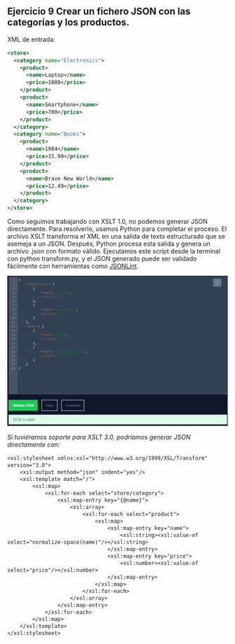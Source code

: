 
## Ejercicio 9 Crear un fichero JSON con las categorías y los productos.

XML de entrada:

```xml
<store>
  <category name="Electronics">
    <product>
      <name>Laptop</name>
      <price>1000</price>
    </product>
    <product>
      <name>Smartphone</name>
      <price>700</price>
    </product>
  </category>
  <category name="Books">
    <product>
      <name>1984</name>
      <price>15.99</price>
    </product>
    <product>
      <name>Brave New World</name>
      <price>12.49</price>
    </product>
  </category>
</store>
```

Como seguimos trabajando con XSLT 1.0, no podemos generar JSON directamente. Para resolverlo, usamos Python para completar el proceso. El archivo XSLT transforma el XML en una salida de texto estructurado que se asemeja a un JSON. Después, Python procesa esta salida y genera un archivo .json con formato válido. Ejecutamos este script desde la terminal con python transform.py, y el JSON generado puede ser validado fácilmente con herramientas como [JSONLint](https://jsonlint.com/).

![alt text](image.png)

_Si tuviéramos soporte para XSLT 3.0, podríamos generar JSON directamente con:_

```
<xsl:stylesheet xmlns:xsl="http://www.w3.org/1999/XSL/Transform" version="3.0">
    <xsl:output method="json" indent="yes"/>
    <xsl:template match="/">
        <xsl:map>
            <xsl:for-each select="store/category">
                <xsl:map-entry key="{@name}">
                    <xsl:array>
                        <xsl:for-each select="product">
                            <xsl:map>
                                <xsl:map-entry key="name">
                                    <xsl:string><xsl:value-of select="normalize-space(name)"/></xsl:string>
                                </xsl:map-entry>
                                <xsl:map-entry key="price">
                                    <xsl:number><xsl:value-of select="price"/></xsl:number>
                                </xsl:map-entry>
                            </xsl:map>
                        </xsl:for-each>
                    </xsl:array>
                </xsl:map-entry>
            </xsl:for-each>
        </xsl:map>
    </xsl:template>
</xsl:stylesheet>
```